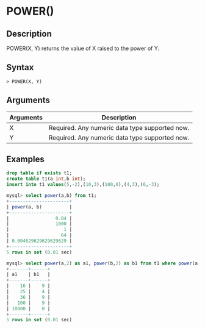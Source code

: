 # **POWER()**

## **Description**

POWER(X, Y) returns the value of X raised to the power of Y.

## **Syntax**

```
> POWER(X, Y)
```

## **Arguments**

|  Arguments   | Description  |
|  ----  | ----  |
| X | Required. Any numeric data type supported now. |
| Y | Required. Any numeric data type supported now. |

## **Examples**

```sql
drop table if exists t1;
create table t1(a int,b int);
insert into t1 values(5,-2),(10,3),(100,0),(4,3),(6,-3);

mysql> select power(a,b) from t1;
+----------------------+
| power(a, b)          |
+----------------------+
|                 0.04 |
|                 1000 |
|                    1 |
|                   64 |
| 0.004629629629629629 |
+----------------------+
5 rows in set (0.01 sec)

mysql> select power(a,2) as a1, power(b,2) as b1 from t1 where power(a,2) > power(b,2) order by a1 asc;
+-------+------+
| a1    | b1   |
+-------+------+
|    16 |    9 |
|    25 |    4 |
|    36 |    9 |
|   100 |    9 |
| 10000 |    0 |
+-------+------+
5 rows in set (0.01 sec)
```
